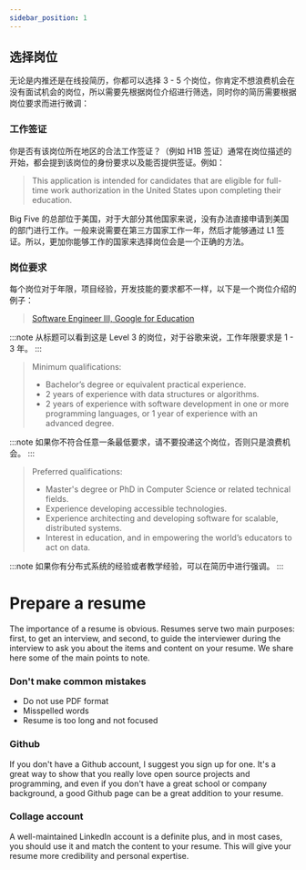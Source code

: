 ```yaml
---
sidebar_position: 1
---
```


## 选择岗位
无论是内推还是在线投简历，你都可以选择 3 - 5 个岗位，你肯定不想浪费机会在没有面试机会的岗位，所以需要先根据岗位介绍进行筛选，同时你的简历需要根据岗位要求而进行微调：

### 工作签证
你是否有该岗位所在地区的合法工作签证？（例如 H1B 签证）通常在岗位描述的开始，都会提到该岗位的身份要求以及能否提供签证。例如：

> This application is intended for candidates that are eligible for full-time work authorization in the United States upon completing their education. 

Big Five 的总部位于美国，对于大部分其他国家来说，没有办法直接申请到美国的部门进行工作。一般来说需要在第三方国家工作一年，然后才能够通过 L1 签证。所以，更加你能够工作的国家来选择岗位会是一个正确的方法。

### 岗位要求
每个岗位对于年限，项目经验，开发技能的要求都不一样，以下是一个岗位介绍的例子：

> [Software Engineer III, Google for Education](https://careers.google.com/jobs/results/115879276110062278-software-engineer-iii-google-for-education/)

:::note
从标题可以看到这是 Level 3 的岗位，对于谷歌来说，工作年限要求是 1 - 3 年。
:::

> Minimum qualifications:
> - Bachelor’s degree or equivalent practical experience.
> - 2 years of experience with data structures or algorithms.
> - 2 years of experience with software development in one or more programming languages, or 1 year of experience with an advanced degree.

:::note
如果你不符合任意一条最低要求，请不要投递这个岗位，否则只是浪费机会。
:::

> Preferred qualifications:
> - Master's degree or PhD in Computer Science or related technical fields.
> - Experience developing accessible technologies.
> - Experience architecting and developing software for scalable, distributed systems.
> - Interest in education, and in empowering the world’s educators to act on data.

:::note
如果你有分布式系统的经验或者教学经验，可以在简历中进行强调。
:::


# Prepare a resume

The importance of a resume is obvious. Resumes serve two main purposes: first, to get an interview, and second, to guide the interviewer during the interview to ask you about the items and content on your resume. We share here some of the main points to note.

### Don't make common mistakes
- Do not use PDF format
- Misspelled words
- Resume is too long and not focused

### Github
If you don't have a Github account, I suggest you sign up for one. It's a great way to show that you really love open source projects and programming, and even if you don't have a great school or company background, a good Github page can be a great addition to your resume.
### Collage account

A well-maintained LinkedIn account is a definite plus, and in most cases, you should use it and match the content to your resume. This will give your resume more credibility and personal expertise.

